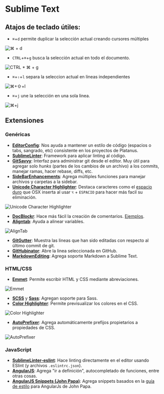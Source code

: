 Sublime Text
============

## Atajos de teclado útiles:
* `⌘`+`d` permite duplicar la selección actual creando cursores múltiples

![⌘ + d](http://i.imgur.com/YNh8iOU.gif)

* `CTRL`+`⌘`+`g` busca la selección actual en todo el documento.

![CTRL * ⌘ + g](http://i.imgur.com/rT98qSb.gif)

* `⌘`+`⇧`+`l` separa la seleccion actual en lineas independientes

![⌘+⇧+l](http://i.imgur.com/thBg30o.gif)

* `⌘`+`j` une la selección en una sola linea.

![⌘+j](http://i.imgur.com/daTBTgv.gif)

## Extensiones
### Genéricas

* **[EditorConfig](https://github.com/sindresorhus/editorconfig-sublime)**: Nos ayuda a mantener un estilo de código (espacios o tabs, sangrado, etc) consistente en los proyectos de Platanus.
* **[SublimeLinter](http://www.sublimelinter.com/en/latest/)**: Framework para aplicar linting al código.
* **[GitSavvy](https://github.com/divmain/GitSavvy)**: Interfaz para administrar git desde el editor. Muy útil para agregar solo _hunks_ (partes de los cambios de un archivo) a los commits, manejar ramas, hacer rebase, diffs, etc.
* **[SideBarEnhancements](https://github.com/titoBouzout/SideBarEnhancements)**: Agrega múltiples funciones para manejar archivos y carpetas a la sidebar.
* **[Unicode Character Highlighter](https://packagecontrol.io/packages/Unicode%20Character%20Highlighter)**: Destaca caracteres como el [espacio duro](https://es.wikipedia.org/wiki/Espacio_duro) que OSX inserta al usar `⌥` + `ESPACIO` para hacer más facil su eliminación.

![Unicode Character Highlighter](http://i.imgur.com/2511Dta.gif)

* **[DocBlockr](https://github.com/spadgos/sublime-jsdocs)**: Hace más fácil la creación de comentarios. [Ejemplos](https://github.com/spadgos/sublime-jsdocs#docblock-completion).
* **[Aligntab](https://github.com/randy3k/AlignTab)**: Ayuda a alinear variables.

![AlignTab](http://i.imgur.com/4UXrYmo.gif)

* **[GitGutter](https://github.com/jisaacks/GitGutter)**: Muestra las lineas que han sido editadas con respecto al último commit de git.
* **[GitHubinator](https://github.com/ehamiter/GitHubinator)**: Abre la linea seleccionada en GitHub.
* **[MarkdownEditing](https://packagecontrol.io/packages/MarkdownEditing)**: Agrega soporte Markdown a Sublime Text.

### HTML/CSS
* **[Emmet](https://github.com/sergeche/emmet-sublime)**: Permite escribir HTML y CSS mediante abreviaciones.

![Emmet](http://i.imgur.com/rfOCTLM.gif)

* **[SCSS](https://packagecontrol.io/packages/SCSS)** y **[Sass](https://packagecontrol.io/packages/Sass)**: Agregan soporte para Sass.
* **[Color Highlighter](https://github.com/Monnoroch/ColorHighlighter)**: Permite previsualizar los colores en el CSS.

![Color Highlighter](http://i.imgur.com/UBLa2Ek.png)

* **[AutoPrefixer](https://github.com/sindresorhus/sublime-autoprefixer)**: Agrega automáticamente prefijos propietarios a propiedades de CSS.

![AutoPrefixer](http://i.imgur.com/YjhceOp.gif)

### JavaScript

* **[SublimeLinter-eslint](https://github.com/SublimeLinter/SublimeLinter-eslint)**: Hace linting directamente en el editor usando ESlint (y archivos `.eslintrc.json`).
* **[AngularJS](https://github.com/angular-ui/AngularJS-sublime-package)**: Agrega "ir a definición", autocompletado de funciones, entre otras cosas.
* **[AngularJS Snippets (John Papa)](http://www.johnpapa.net/angularjs-snippets-for-sublime-visual-studio-and-webstorm/)**: Agrega snippets basados en la [guía de estilo](https://github.com/johnpapa/angular-styleguide) para AngularJs de John Papa.
